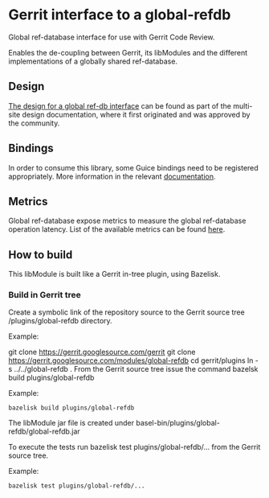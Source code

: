 # Gerrit interface to a global-refdb

Global ref-database interface for use with Gerrit Code Review.

Enables the de-coupling between Gerrit, its libModules and the different
implementations of a globally shared ref-database.

## Design

[The design for a global ref-db interface](https://gerrit.googlesource.com/plugins/multi-site/+/refs/heads/master/DESIGN.md#global-ref_db-plugin)
can be found as part of the multi-site design documentation, where it first
originated and was approved by the community.

## Bindings

In order to consume this library, some Guice bindings need to be registered
appropriately. More information in the relevant [documentation](./bindings.md).

## Metrics

Global ref-database expose metrics to measure the global ref-database operation latency.
List of the available metrics can be found [here](./metrics.md).

## How to build

This libModule is built like a Gerrit in-tree plugin, using Bazelisk.

### Build in Gerrit tree

Create a symbolic link of the repository source to the Gerrit source tree /plugins/global-refdb directory.

Example:

git clone https://gerrit.googlesource.com/gerrit
git clone https://gerrit.googlesource.com/modules/global-refdb
cd gerrit/plugins
ln -s ../../global-refdb .
From the Gerrit source tree issue the command bazelsk build plugins/global-refdb

Example:

```
bazelisk build plugins/global-refdb
```

The libModule jar file is created under basel-bin/plugins/global-refdb/global-refdb.jar

To execute the tests run bazelisk test plugins/global-refdb/... from the Gerrit source tree.

Example:

```
bazelisk test plugins/global-refdb/...
```
